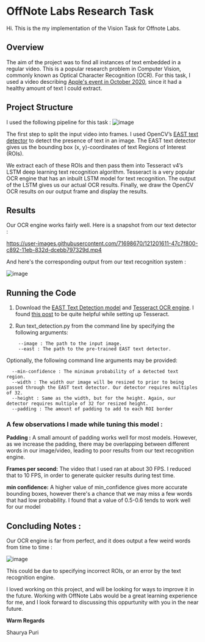 # OffNote Labs Research Task

Hi. This is the my implementation of the Vision Task for Offnote Labs.

## Overview

The aim of the project was to find all instances of text embedded in a regular video. This is a popular research problem in Computer Vision, commonly known as Optical Character Recognition (OCR). For this task, I used a video describing [Apple's event in October 2020](https://www.youtube.com/watch?v=Gz8vBoEFArA), since it had a healthy amount of text I could extract.

## Project Structure

I used the following pipeline for this task : 
![image](https://user-images.githubusercontent.com/71698670/121188813-1a298180-c887-11eb-89d5-a5cdc182887f.png)

The first step to split the input video into frames. I used OpenCV’s [EAST text detector](https://arxiv.org/abs/1704.03155) to detect the presence of text in an image. The EAST text detector gives us the bounding box (x, y)-coordinates of text Regions of Interest (ROIs).

We extract each of these ROIs and then pass them into Tesseract v4’s LSTM deep learning text recognition algorithm. 
Tesseract is a very popular OCR engine that has an inbuilt LSTM model for text recognition. The output of the LSTM gives us our actual OCR results.
Finally, we draw the OpenCV OCR results on our output frame and display the results.

## Results

Our OCR engine works fairly well. Here is a snapshot from our text detector : 

https://user-images.githubusercontent.com/71698670/121201611-47c7f800-c892-11eb-832d-dcebb797329d.mp4

And here's the corresponding output from our text recognition system :

![image](https://user-images.githubusercontent.com/71698670/121234397-48bc5200-c8b1-11eb-8014-80bcbeeca766.png)

## Running the Code

1. Download the [EAST Text Detection model](https://www.dropbox.com/s/r2ingd0l3zt8hxs/frozen_east_text_detection.tar.gz?dl=1) and [Tesseract OCR engine](https://github.com/UB-Mannheim/tesseract/wiki). I found [this post](https://stackoverflow.com/questions/50951955/pytesseract-tesseractnotfound-error-tesseract-is-not-installed-or-its-not-i) to be quite helpful while setting up Tesseract.
2. Run text_detection.py from the command line by specifying the following arguments:
      
        --image : The path to the input image.
        --east : The path to the pre-trained EAST text detector.

Optionally, the following command line arguments may be provided:

      --min-confidence : The minimum probability of a detected text region.
      --width : The width our image will be resized to prior to being passed through the EAST text detector. Our detector requires multiples of 32.
      --height : Same as the width, but for the height. Again, our detector requires multiple of 32 for resized height.
      --padding : The amount of padding to add to each ROI border

### A few observations I made while tuning this model :

**Padding :** A small amount of padding works well for most models. However, as we increase the padding, there may be overlapping between different words in our image/video, leading to poor results from our text recognition engine.

**Frames per second:** The video that I used ran at about 30 FPS. I reduced that to 10 FPS, in order to generate quicker results during test time.

**min confidence:** A higher value of min_confidence gives more accurate bounding boxes, however there's a chance that we may miss a few words that had low probability. I found that a value of 0.5-0.6 tends  to work well for our model 

## Concluding Notes :

Our OCR engine is far from perfect, and it does output a few weird words from time to time :

![image](https://user-images.githubusercontent.com/71698670/121229072-258ea400-c8ab-11eb-9b81-033b1de9fe97.png)


This could be due to specifying incorrect ROIs, or an error by the text recognition engine.  

I loved working on this project, and will be looking for ways to improve it in the future. Working with OffNote Labs would be a great learning experience for me, and I look forward to discussing this oppurtunity with you in the near future.

**Warm Regards**

Shaurya Puri
